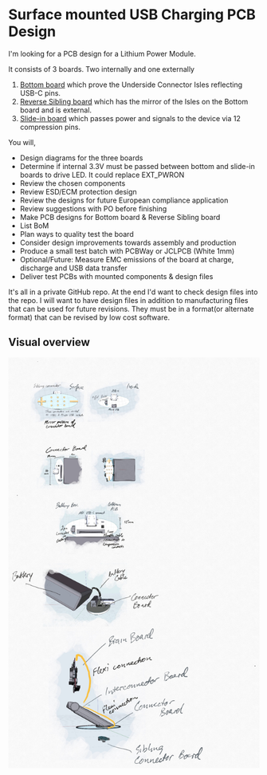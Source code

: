 # Surface mounted USB Charging PCB Design

I'm looking for a PCB design for a Lithium Power Module.

It consists of 3 boards. Two internally and one externally

1. [Bottom board](./BOTTOM_BOARD.md) which prove the Underside Connector Isles reflecting USB-C pins.
2. [Reverse Sibling board](./SIBLING_BOARD.md) which has the mirror of the Isles on the Bottom board and is external.
3. [Slide-in board](./SLIDE-IN_BOARD.md) which passes power and signals to the device via 12 compression pins.

You will,

* Design diagrams for the three boards
* Determine if internal 3.3V must be passed between bottom and slide-in boards to drive LED. 
  It could replace EXT_PWRON
* Review the chosen components
* Review ESD/ECM protection design
* Review the designs for future European compliance application
* Review suggestions with PO before finishing
* Make PCB designs for Bottom board & Reverse Sibling board
* List BoM
* Plan ways to quality test the board
* Consider design improvements towards assembly and production
* Produce a small test batch with PCBWay or JCLPCB (White 1mm)
* Optional/Future: Measure EMC emissions of the board at charge, discharge and USB data transfer
* Deliver test PCBs with mounted components & design files

It's all in a private GitHub repo. At the end I'd want to check design files into the repo.
I will want to have design files in addition to manufacturing files that can be used for future
revisions. They must be in a format(or alternate format) that can be revised by low cost software.

## Visual overview 

![Power Module](./Power_Module.jpg)
